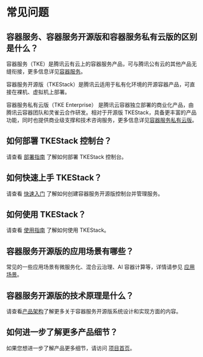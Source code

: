 # 常见问题



## 容器服务、容器服务开源版和容器服务私有云版的区别是什么？

容器服务（TKE）是腾讯云有云上的容器服务产品，可与腾讯公有云的其他产品无缝衔接，更多信息详见[容器服务](https://cloud.tencent.com/product/tke)。

容器服务开源版（TKEStack）是腾讯云适用于私有化环境的开源容器产品，可直接在裸机、虚拟机上部署。

容器服务私有云版（TKE Enterprise） 是腾讯云容器独立部署的商业化产品，由腾讯云容器团队和灵雀云合作研发。相对于开源版 TKEStack，具备更丰富的产品功能，同时也提供商业级支撑和技术咨询服务，更多信息详见[容器服务私有云版](https://cloud.tencent.com/product/tkeenterprise)。



## 如何部署 TKEStack 控制台？

请查看 [部署指南](https://github.com/tkestack/tke/tree/master/docs/guide/zh-CN/installation) 了解如何部署 TKEStack 控制台。



## 如何快速上手 TKEStack？

请查看 [快速入门](快速入门.md) 了解如何创建容器服务开源版控制台并管理服务。



## 如何使用 TKEStack？

请查看 [使用指南](https://github.com/tkestack/tke/tree/master/docs/guide/zh-CN) 了解如何使用 TKEStack。



## 容器服务开源版的应用场景有哪些？

常见的一些应用场景有微服务化、混合云治理、AI 容器计算等，详情请参见 [应用场景](产品简介/应用场景.md)。



## 容器服务开源版的技术原理是什么？

请查看[产品架构](产品简介/产品架构.md)了解更多关于容器服务开源版系统设计和实现方面的内容。



## 如何进一步了解更多产品细节？

如果您想进一步了解产品更多细节，请访问 [项目首页](https://github.com/tkestack/tke)。

